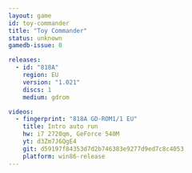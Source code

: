 ```yaml
---
layout: game
id: toy-commander
title: "Toy Commander"
status: unknown
gamedb-issue: 0

releases:
  - id: "818A"
    region: EU
    version: "1.021"
    discs: 1
    medium: gdrom

videos:
  - fingerprint: "818A GD-ROM1/1 EU"
    title: Intro auto run
    hw: i7 2720qm, GeForce 540M
    yt: d3Zm7J6QgE4
    git: d59197f84353d7d2b746383e9277d9ed7c8c4053
    platform: win86-release
---
```


